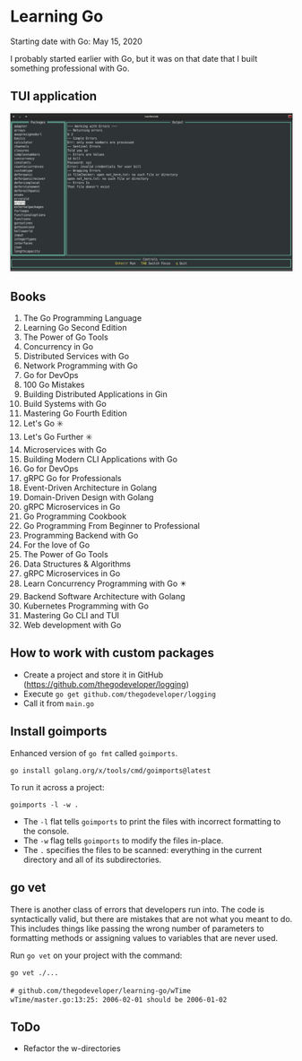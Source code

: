 # Learning Go

Starting date with Go: May 15, 2020

I probably started earlier with Go, but it was on that date that I built something professional with Go.

## TUI application

![TUI](images/learning-go.png "TUIs are better!")

## Books

1. The Go Programming Language
2. Learning Go Second Edition
3. The Power of Go Tools
4. Concurrency in Go
5. Distributed Services with Go
6. Network Programming with Go
7. Go for DevOps
8. 100 Go Mistakes 
9. Building Distributed Applications in Gin 
10. Build Systems with Go 
11. Mastering Go Fourth Edition 
12. Let's Go ✳️
13. Let's Go Further ✳️
14. Microservices with Go 
15. Building Modern CLI Applications with Go 
16. Go for DevOps 
17. gRPC Go for Professionals
18. Event-Driven Architecture in Golang 
19. Domain-Driven Design with Golang 
20. gRPC Microservices in Go 
21. Go Programming Cookbook 
22. Go Programming From Beginner to Professional 
23. Programming Backend with Go 
24. For the love of Go 
25. The Power of Go Tools 
26. Data Structures & Algorithms 
27. gRPC Microservices in Go 
28. Learn Concurrency Programming with Go ✴️
29. Backend Software Architecture with Golang 
30. Kubernetes Programming with Go 
31. Mastering Go CLI and TUI 
32. Web development with Go

## How to work with custom packages

- Create a project and store it in GitHub (https://github.com/thegodeveloper/logging)
- Execute `go get github.com/thegodeveloper/logging`
- Call it from `main.go`

## Install goimports

Enhanced version of `go fmt` called `goimports`.

```shell
go install golang.org/x/tools/cmd/goimports@latest
```

To run it across a project:

```shell
goimports -l -w .
```

- The `-l` flat tells `goimports` to print the files with incorrect formatting to the console.
- The `-w` flag tells `goimports` to modify the files in-place.
- The `.` specifies the files to be scanned: everything in the current directory and all of its subdirectories.

## go vet

There is another class of errors that developers run into. The code is syntactically valid, but there are mistakes that are not what you meant to do.
This includes things like passing the wrong number of parameters to formatting methods or assigning values to variables that are never used.

Run `go vet` on your project with the command:

```shell
go vet ./...

# github.com/thegodeveloper/learning-go/wTime
wTime/master.go:13:25: 2006-02-01 should be 2006-01-02
```

## ToDo

- Refactor the w-directories